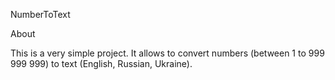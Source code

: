 NumberToText

About

This is a very simple project. It allows to convert numbers (between 1 to 999 999 999) to text (English, Russian, Ukraine).
